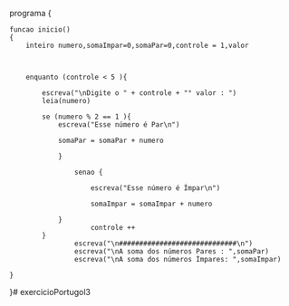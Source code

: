 programa
{
	
	funcao inicio()
	{
		inteiro numero,somaImpar=0,somaPar=0,controle = 1,valor

		

		enquanto (controle < 5 ){
	
			escreva("\nDigite o " + controle + "° valor : ")				
			leia(numero)
			
			se (numero % 2 == 1 ){
				escreva("Esse número é Par\n")

				somaPar = somaPar + numero
				
				}
			
					senao {

						escreva("Esse número é Ímpar\n")

						somaImpar = somaImpar + numero
				
				}
						controle ++
			}		
					escreva("\n#############################\n")
					escreva("\nA soma dos números Pares : ",somaPar)
					escreva("\nA soma dos números Ímpares: ",somaImpar)
	
	}
}# exercicioPortugol3
